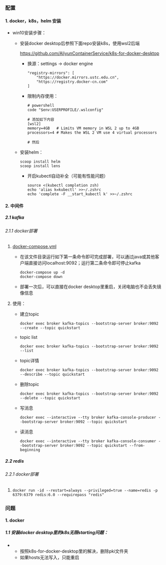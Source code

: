 ### 配置

#### 1. docker，k8s，helm 安装

- win10安装步骤：

  - 安装docker desktop后参照下面repo安装k8s，使用wsl2后端

    https://github.com/AliyunContainerService/k8s-for-docker-desktop

    - 换源：settings -> docker engine

      ```
      "registry-mirrors": [
          "https://docker.mirrors.ustc.edu.cn",
          "https://registry.docker-cn.com"
      ]
      ```

    - 限制内存使用：

      ```
      # powershell
      code "$env:USERPROFILE/.wslconfig"
      
      # 添加如下内容
      [wsl2]
      memory=4GB   # Limits VM memory in WSL 2 up to 4GB
      processors=4 # Makes the WSL 2 VM use 4 virtual processors
      
      # 然后
      ```
  
  - 安装helm：
  
    ```
    scoop install helm
    scoop install lens
    ```
  
    - 开启kubectl自动补全（可能有性能问题）
  
      ```
      source <(kubectl completion zsh)
      echo 'alias k=kubectl' >>~/.zshrc
      echo 'complete -F __start_kubectl k' >>~/.zshrc
      ```

#### 2. 中间件

##### 2.1 kafka

###### 2.1.1 docker部署

1. [docker-compose.yml](./resources/kafka/docker-compose.yml)

   - 在该文件目录运行如下第一条命令即可完成部署，可以通过java或其他客户端直接访问localhost:9092；运行第二条命令即可停止kafka

     ```
     docker-compose up -d
     docker-compose down
     ```

   - 部署一次后，可以直接在docker desktop里重启，关闭电脑也不会丢失镜像信息

2. 使用：

   - 建立topic

     ```
     docker exec broker kafka-topics --bootstrap-server broker:9092 --create --topic quickstart
     ```

   - topic list

     ```
     docker exec broker kafka-topics --bootstrap-server broker:9092 --list
     ```

   - topic详情

     ```
     docker exec broker kafka-topics --bootstrap-server broker:9092 --describe --topic quickstart
     ```
   
   - 删除topic
   
     ```
     docker exec broker kafka-topics --bootstrap-server broker:9092 --delete --topic quickstart
     ```
   
   - 写消息
   
     ```
     docker exec --interactive --tty broker kafka-console-producer --bootstrap-server broker:9092 --topic quickstart
     ```
   
   - 读消息
   
     ```
     docker exec --interactive --tty broker kafka-console-consumer --bootstrap-server broker:9092 --topic quickstart --from-beginning
     ```

##### 2.2 redis

###### 2.2.1 docker部署

1. ```
   docker run -id --restart=always --privileged=true --name=redis -p 6379:6379 redis:6.0 --requirepass "redis"
   ```


### 问题

#### 1. docker

##### 1.1 安装docker desktop里的k8s无限starting问题：

- - 按照k8s-for-docker-desktop里的解决，删除pki文件夹
  - 如果hosts无法写入，只能重启

